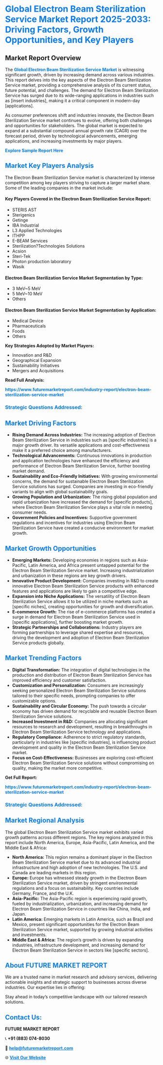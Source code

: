 <h1 style="color: #007BFF;">Global Electron Beam Sterilization Service Market Report 2025-2033: Driving Factors, Growth Opportunities, and Key Players</h1>

<section id="overview">
<h2>Market Report Overview</h2>
<p>The <a href="https://www.futuremarketreport.com/industry-report/electron-beam-sterilization-service-market" style="color: #007BFF; text-decoration: none;"><strong>Global Electron Beam Sterilization Service Market</strong></a> is witnessing significant growth, driven by increasing demand across various industries. This report delves into the key aspects of the Electron Beam Sterilization Service market, providing a comprehensive analysis of its current status, future potential, and challenges. The demand for Electron Beam Sterilization Service has surged due to its wide-ranging applications in industries such as [insert industries], making it a critical component in modern-day [applications].</p>
<p>As consumer preferences shift and industries innovate, the Electron Beam Sterilization Service market continues to evolve, offering both challenges and opportunities for stakeholders. The global market is expected to expand at a substantial compound annual growth rate (CAGR) over the forecast period, driven by technological advancements, emerging applications, and increasing investments by major players.</p>
</section>

<section id="overview">
<p><a href="https://www.futuremarketreport.com/request-sample/reportId=57306" style="color: #007BFF; text-decoration: none;"><strong>Explore Sample Report Here</strong></a></p>
</section>

<section id="key-players">
<h2 style="color: #007BFF;">Market Key Players Analysis</h2>
<p>The Electron Beam Sterilization Service market is characterized by intense competition among key players striving to capture a larger market share. Some of the leading companies in the market include:</p>
<h4>Key Players Covered in the Electron Beam Sterilization Service Report:</h4>
<ul><li>STERIS AST</li><li>Sterigenics</li><li>Getinge</li><li>IBA Industrial</li><li>L3 Applied Technologies</li><li>ITHPP</li><li>E-BEAM Services</li><li>Sterilization?Technologies Solutions</li><li>Acsion</li><li>Steri-Tek</li><li>Photon production laboratory</li><li>Wasik</li></ul>
<h4>Electron Beam Sterilization Service Market Segmentation by Type:</h4>
<ul><li>3 MeV~5 MeV</li><li>5 MeV~10 MeV</li><li>Others</li></ul>

<h4>Electron Beam Sterilization Service Market Segmentation by Application:</h4>
<ul><li>Medical Device</li><li>Pharmaceuticals</li><li>Foods</li><li>Others</li></ul>
<p><strong>Key Strategies Adopted by Market Players:</strong></p>
<ul>
<li>Innovation and R&D</li>
<li>Geographical Expansion</li>
<li>Sustainability Initiatives</li>
<li>Mergers and Acquisitions</li>
</ul>
</section>

<section>
<p><strong>Read Full Analysis: </strong></p><a href="https://www.futuremarketreport.com/industry-report/electron-beam-sterilization-service-market" style="color: #007BFF; text-decoration: none;"><strong>https://www.futuremarketreport.com/industry-report/electron-beam-sterilization-service-market</strong></a>
<h3 style="color: #007BFF;">Strategic Questions Addressed:</h3>
</section>

<section id="driving-factors">
<h2 style="color: #007BFF;">Market Driving Factors</h2>
<ul>
<li><strong>Rising Demand Across Industries:</strong> The increasing adoption of Electron Beam Sterilization Service in industries such as [specific industries] is a major growth driver. Its versatile applications and cost-effectiveness make it a preferred choice among manufacturers.</li>
<li><strong>Technological Advancements:</strong> Continuous innovations in production and application technologies have enhanced the efficiency and performance of Electron Beam Sterilization Service, further boosting market demand.</li>
<li><strong>Sustainability and Eco-Friendly Initiatives:</strong> With growing environmental concerns, the demand for sustainable Electron Beam Sterilization Service solutions has surged. Companies are investing in eco-friendly variants to align with global sustainability goals.</li>
<li><strong>Growing Population and Urbanization:</strong> The rising global population and rapid urbanization have increased the demand for [specific products], where Electron Beam Sterilization Service plays a vital role in meeting consumer needs.</li>
<li><strong>Government Policies and Incentives:</strong> Supportive government regulations and incentives for industries using Electron Beam Sterilization Service have created a conducive environment for market growth.</li>
</ul>
</section>

<section id="growth-opportunities">
<h2 style="color: #007BFF;">Market Growth Opportunities</h2>
<ul>
<li><strong>Emerging Markets:</strong> Developing economies in regions such as Asia-Pacific, Latin America, and Africa present untapped potential for the Electron Beam Sterilization Service market. Increasing industrialization and urbanization in these regions are key growth drivers.</li>
<li><strong>Innovative Product Development:</strong> Companies investing in R&D to create innovative Electron Beam Sterilization Service products with enhanced features and applications are likely to gain a competitive edge.</li>
<li><strong>Expansion into Niche Applications:</strong> The versatility of Electron Beam Sterilization Service allows it to be utilized in niche markets such as [specific niches], creating opportunities for growth and diversification.</li>
<li><strong>E-commerce Growth:</strong> The rise of e-commerce platforms has created a surge in demand for Electron Beam Sterilization Service used in [specific applications], further boosting market growth.</li>
<li><strong>Strategic Partnerships and Collaborations:</strong> Industry players are forming partnerships to leverage shared expertise and resources, driving the development and adoption of Electron Beam Sterilization Service products globally.</li>
</ul>
</section>

<section id="trending-factors">
<h2 style="color: #007BFF;">Market Trending Factors</h2>
<ul>
<li><strong>Digital Transformation:</strong> The integration of digital technologies in the production and distribution of Electron Beam Sterilization Service has improved efficiency and customer satisfaction.</li>
<li><strong>Customization and Personalization:</strong> Consumers are increasingly seeking personalized Electron Beam Sterilization Service solutions tailored to their specific needs, prompting companies to offer customizable options.</li>
<li><strong>Sustainability and Circular Economy:</strong> The push towards a circular economy has driven demand for recyclable and reusable Electron Beam Sterilization Service solutions.</li>
<li><strong>Increased Investment in R&D:</strong> Companies are allocating significant resources to research and development, resulting in breakthroughs in Electron Beam Sterilization Service technology and applications.</li>
<li><strong>Regulatory Compliance:</strong> Adherence to strict regulatory standards, particularly in industries like [specific industries], is influencing product development and quality in the Electron Beam Sterilization Service market.</li>
<li><strong>Focus on Cost-Effectiveness:</strong> Businesses are exploring cost-efficient Electron Beam Sterilization Service solutions without compromising on quality, making the market more competitive.</li>
</ul>
</section>

<section>
<p><strong>Get Full Report: </strong></p><a href="https://www.futuremarketreport.com/industry-report/electron-beam-sterilization-service-market" style="color: #007BFF; text-decoration: none;"><strong>https://www.futuremarketreport.com/industry-report/electron-beam-sterilization-service-market</strong></a>
<h3 style="color: #007BFF;">Strategic Questions Addressed:</h3>
</section>


<section id="regional-analysis">
<h2 style="color: #007BFF;">Market Regional Analysis</h2>
<p>The global Electron Beam Sterilization Service market exhibits varied growth patterns across different regions. The key regions analyzed in this report include North America, Europe, Asia-Pacific, Latin America, and the Middle East & Africa:</p>
<ul>
<li><strong>North America:</strong> This region remains a dominant player in the Electron Beam Sterilization Service market due to its advanced industrial infrastructure and high adoption of new technologies. The U.S. and Canada are leading markets in this region.</li>
<li><strong>Europe:</strong> Europe has witnessed steady growth in the Electron Beam Sterilization Service market, driven by stringent environmental regulations and a focus on sustainability. Key countries include Germany, France, and the U.K.</li>
<li><strong>Asia-Pacific:</strong> The Asia-Pacific region is experiencing rapid growth, fueled by industrialization, urbanization, and increasing demand for Electron Beam Sterilization Service in countries like China, India, and Japan.</li>
<li><strong>Latin America:</strong> Emerging markets in Latin America, such as Brazil and Mexico, present significant opportunities for the Electron Beam Sterilization Service market, supported by growing industrial activities and investments.</li>
<li><strong>Middle East & Africa:</strong> The region’s growth is driven by expanding industries, infrastructure development, and increasing demand for Electron Beam Sterilization Service in sectors like [specific sectors].</li>
</ul>
</section>

<footer>
<h2 style="color: #007BFF;">About FUTURE MARKET REPORT</h2>
<p>We are a trusted name in market research and advisory services, delivering actionable insights and strategic support to businesses across diverse industries. Our expertise lies in offering:</p>

<p>Stay ahead in today’s competitive landscape with our tailored research solutions.</p>

<h2 style="color: #007BFF;">Contact Us:</h2>
<p><strong>FUTURE MARKET REPORT</strong></p>
<p>📞 <strong>+91 (883) 074-8030</strong></p>
<p>📧 <strong><a href="mailto:help@futuremarketreport.com" style="color: #007BFF;">help@futuremarketreport.com</a></strong></p>
<p>🌐 <strong><a href="https://www.futuremarketreport.com/" style="color: #007BFF;">Visit Our Website</a></strong></p>
</footer>